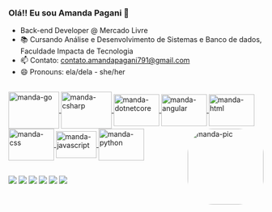 ### Olá!! Eu sou Amanda Pagani 💖
- Back-end Developer @ Mercado Livre
- 📚 Cursando Análise e Desenvolvimento de Sistemas e Banco de dados, Faculdade Impacta de Tecnologia
- 📫 Contato: contato.amandapagani791@gmail.com
- 😄 Pronouns: ela/dela - she/her
<div align="left"><a href="https://github.com/mandaapag03">
  <!--<img height="150em" src="https://github-readme-stats.vercel.app/api?username=mandaapag03&show_icons=true&theme=dracula&include_all_commits=true&count_private=true"/>
  <img height="130em" src="https://github-readme-stats.vercel.app/api/top-langs/?username=mandaapag03&layout=compact&langs_count=7&theme=dracula"/></div>-->
  <div style="display: inline_block"><br>
  <img align="center" alt="manda-go" height="73" width="100" src="https://cdn.jsdelivr.net/gh/devicons/devicon@latest/icons/go/go-original.svg" />
  <img align="center" alt="manda-csharp" height="73" width="100" src="https://cdn.jsdelivr.net/gh/devicons/devicon/icons/csharp/csharp-original.svg"/>
  <img align="center" alt="manda-dotnetcore" height="63" width="90" src="https://cdn.jsdelivr.net/gh/devicons/devicon/icons/dotnetcore/dotnetcore-original.svg" />
  <img align="center" alt="manda-angular" height="63" width="90" src="https://cdn.jsdelivr.net/gh/devicons/devicon/icons/angularjs/angularjs-plain.svg" />
  <img align="center" alt="manda-html" height="63" width="90" src="https://cdn.jsdelivr.net/gh/devicons/devicon/icons/html5/html5-original.svg" />
  <img align="center" alt="manda-css" height="63" width="90" src="https://cdn.jsdelivr.net/gh/devicons/devicon/icons/css3/css3-original.svg" />
  <img align="center" alt="manda-javascript" height="53" width="80" src="https://cdn.jsdelivr.net/gh/devicons/devicon/icons/javascript/javascript-original.svg" />
  <img align="center" alt="manda-python" height="63" width="90" src="https://cdn.jsdelivr.net/gh/devicons/devicon@latest/icons/python/python-original.svg" />
  <img align="right" alt="manda-pic" height="150" style="border-radius:50px;"
  src="https://media.giphy.com/media/l9it4Ze24R0cAT2d3e/giphy.gif"> </div>
  
  ##
  
  <div>
  <a href="https://www.instagram.com/_programanda_/" target="_blank"><img src="https://img.shields.io/badge/-Instagram-%23E4405F?style=for-the-badge&logo=instagram&logoColor=white" target="_blank"></a>
 	<a href="https://mail.google.com/mail/u/0/?tab=rm&ogbl#inbox?compose=DmwnWrRqgrrwnXHTFKFXzmvSphMFnfxwXBVJTzjJzRhcPspCHQDDHrhNpcNcBQVkbmmXWSRPtXTB" target="_blank"><img src="https://img.shields.io/badge/Gmail-D14836?style=for-the-badge&logo=gmail&logoColor=white" target="_blank"></a>
 <a href="https://open.spotify.com/user/4dhprq9zpn041cmcccizv1nok" target="_blank"><img src="https://img.shields.io/badge/Spotify-1ED760?&style=for-the-badge&logo=spotify&logoColor=white"></a> 
  <a href="https://www.linkedin.com/in/amanda-pagani-lima/" target="_blank"><img src="https://img.shields.io/badge/LinkedIn-0077B5?style=for-the-badge&logo=linkedin&logoColor=white"></a>
  <a href="https://gitlab.com/mandaapag03" target="_blank"><img src="https://img.shields.io/badge/GitLab-330F63?style=for-the-badge&logo=gitlab&logoColor=white"></a>
  <a href="https://pt.stackoverflow.com/users/270652/amanda-pagani" target="_blank"><img src="https://img.shields.io/badge/Stack_Overflow-FE7A16?style=for-the-badge&logo=stack-overflow&logoColor=white"></a>
  </div> 
